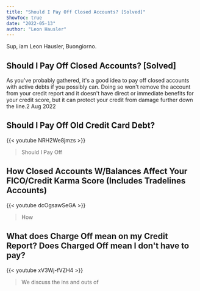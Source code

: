 ```yaml
---
title: "Should I Pay Off Closed Accounts? [Solved]"
ShowToc: true 
date: "2022-05-13"
author: "Leon Hausler" 
---
```


Sup, iam Leon Hausler, Buongiorno.
## Should I Pay Off Closed Accounts? [Solved]
As you've probably gathered, it's a good idea to pay off closed accounts with active debts if you possibly can. Doing so won't remove the account from your credit report and it doesn't have direct or immediate benefits for your credit score, but it can protect your credit from damage further down the line.2 Aug 2022

## Should I Pay Off Old Credit Card Debt?
{{< youtube NRH2We8jmzs >}}
>Should I Pay Off

## How Closed Accounts W/Balances Affect Your FICO/Credit Karma Score (Includes Tradelines Accounts)
{{< youtube dcOgsawSeGA >}}
>How 

## What does Charge Off mean on my Credit Report? Does Charged Off mean I don't have to pay?
{{< youtube xV3Wj-fVZH4 >}}
>We discuss the ins and outs of 

